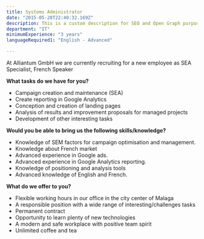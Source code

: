 ```yaml
---
title: Systems Administrator
date: "2015-05-28T22:40:32.169Z"
description: This is a custom description for SEO and Open Graph purposes, rather than the default generated excerpt. Simply add a description field to the frontmatter.
department: "IT"
minimumExperience: "3 years"
languageRequired1: "English - Advanced"

---
```


At Alliantum GmbH we are currently recruiting for a new employee as SEA Specialist, French Speaker

**What tasks do we have for you?**

- Campaign creation and maintenance (SEA)
- Create reporting in Google Analytics
- Conception and creation of landing pages
- Analysis of results and improvement proposals for managed projects
- Development of other interesting tasks

**Would you be able to bring us the following skills/knowledge?**

- Knowledge of SEM factors for campaign optimisation and management.
- Knowledge about French market
- Advanced experience in Google ads.
- Advanced experience in Google Analytics reporting.
- Knowledge of positioning and analysis tools
- Advanced knowledge of English and French.

**What do we offer to you?**

- Flexible working hours in our office in the city center of Malaga
- A responsible position with a wide range of interesting/challenges tasks
- Permanent contract
- Opportunity to learn plenty of new technologies
- A modern and safe workplace with positive team spirit
- Unlimited coffee and tea
